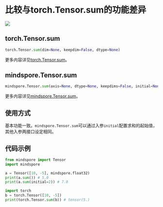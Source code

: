 # 比较与torch.Tensor.sum的功能差异

<a href="https://gitee.com/mindspore/docs/blob/master/docs/mindspore/migration_guide/source_zh_cn/api_mapping/pytorch_diff/TensorSum.md" target="_blank"><img src="https://mindspore-website.obs.cn-north-4.myhuaweicloud.com/website-images/master/resource/_static/logo_source.png"></a>

## torch.Tensor.sum

```python
torch.Tensor.sum(dim=None, keepdim=False, dtype=None)
```

更多内容详见[torch.Tensor.sum](https://pytorch.org/docs/1.5.0/tensors.html#torch.Tensor.sum)。

## mindspore.Tensor.sum

```python
mindspore.Tensor.sum(axis=None, dtype=None, keepdims=False, initial=None)
```

更多内容详见[mindspore.Tensor.sum](https://www.mindspore.cn/docs/en/master/api_python/mindspore/mindspore.Tensor.html#mindspore.Tensor.sum)。

## 使用方式

基本功能一致。`mindspore.Tensor.sum`可以通过入参`initial`配置求和的起始值，其他入参两接口设定相同。

## 代码示例

```python
from mindspore import Tensor
import mindspore

a = Tensor([10, -5], mindspore.float32)
print(a.sum()) # 5.0
print(a.sum(initial=2)) # 7.0

import torch
b = torch.Tensor([10, -5])
print(torch.Tensor.sum(b)) # tensor(5.)
```

